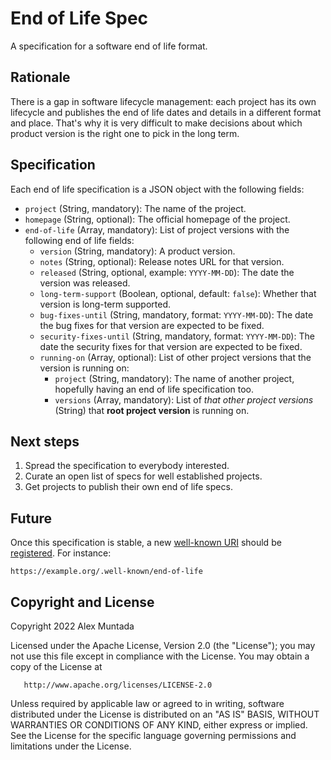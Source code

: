 # End of Life Spec

A specification for a software end of life format.

## Rationale

There is a gap in software lifecycle management: each project has its
own lifecycle and publishes the end of life dates and details in a
different format and place. That's why it is very difficult to make
decisions about which product version is the right one to pick in the
long term.

## Specification

Each end of life specification is a JSON object with the following
fields:

* `project`
  (String, mandatory):
  The name of the project.
* `homepage`
  (String, optional):
  The official homepage of the project.
* `end-of-life`
  (Array, mandatory):
  List of project versions with the  following end of life fields:
  * `version`
    (String, mandatory):
    A product version.
  * `notes`
    (String, optional):
    Release notes URL for that version.
  * `released`
    (String, optional, example: `YYYY-MM-DD`):
    The date the version was released.
  * `long-term-support`
    (Boolean, optional, default: `false`):
    Whether that version is long-term supported.
  * `bug-fixes-until`
    (String, mandatory, format: `YYYY-MM-DD`):
    The date the bug fixes for that version are expected to be fixed.
  * `security-fixes-until`
    (String, mandatory, format: `YYYY-MM-DD`):
    The date the security fixes for that version are expected to be
    fixed.
  * `running-on`
    (Array, optional):
    List of other project versions that the version is running on:
    * `project`
      (String, mandatory):
      The name of another project, hopefully having an end of life
      specification too.
    * `versions`
      (Array, mandatory):
      List of _that other project versions_ (String) that
      **root project version** is running on.

## Next steps

1. Spread the specification to everybody interested.
2. Curate an open list of specs for well established projects.
3. Get projects to publish their own end of life specs.

## Future

Once this specification is stable, a new
[well-known URI](https://www.iana.org/assignments/well-known-uris/well-known-uris.xhtml)
should be
[registered](https://github.com/protocol-registries/well-known-uris).
For instance:

```
https://example.org/.well-known/end-of-life
```

## Copyright and License

Copyright 2022 Alex Muntada

Licensed under the Apache License, Version 2.0 (the "License");
you may not use this file except in compliance with the License.
You may obtain a copy of the License at

       http://www.apache.org/licenses/LICENSE-2.0

Unless required by applicable law or agreed to in writing, software
distributed under the License is distributed on an "AS IS" BASIS,
WITHOUT WARRANTIES OR CONDITIONS OF ANY KIND, either express or implied.
See the License for the specific language governing permissions and
limitations under the License.
